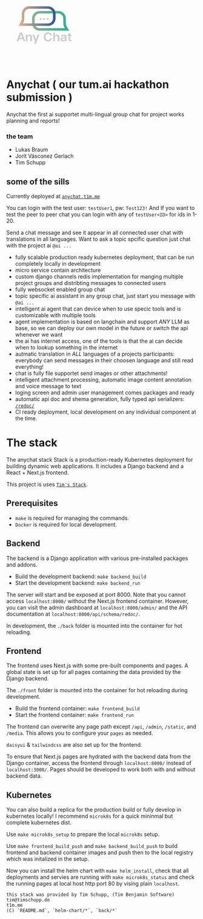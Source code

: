 <div style="height: 200px; width: 200px;"><svg class="w-56" viewBox="0 0 1182 1182" version="1.1" xmlns="http://www.w3.org/2000/svg" style="fill-rule:evenodd;clip-rule:evenodd;stroke-linejoin:round;stroke-miterlimit:2"><rect id="Artboard3" x="0" y="0" width="1181.1" height="1181.1" style="fill:none"></rect><g id="Logo-farbig"><g><path d="M187.43,839.851l-28.236,0l51.45,-136.37l32.63,-0l51.45,136.37l-28.236,0l-38.959,-108.404l-1.14,0l-38.959,108.404Zm0.913,-53.483l77.005,0l0,19.87l-77.005,0l-0,-19.87Z" style="fill:#ccc;fill-rule:nonzero"></path><path d="M329.12,779.923l-0,59.928l-25.84,0l-0,-102.278l24.699,0l-0,17.366l1.312,0c2.491,-5.708 6.508,-10.252 12.05,-13.63c5.542,-3.378 12.401,-5.067 20.577,-5.067c7.549,-0 14.138,1.507 19.766,4.521c5.628,3.014 10.001,7.387 13.119,13.118c3.119,5.731 4.668,12.689 4.649,20.875l-0,65.095l-25.84,0l-0,-61.366c0.019,-6.845 -1.868,-12.197 -5.661,-16.054c-3.794,-3.858 -9.018,-5.787 -15.673,-5.787c-4.516,0 -8.516,0.915 -12,2.744c-3.484,1.829 -6.21,4.479 -8.178,7.95c-1.967,3.472 -2.961,7.666 -2.98,12.585Z" style="fill:#ccc;fill-rule:nonzero"></path><path d="M434.399,873.238l13.423,-31.256l-39.7,-104.409l27.38,0l25.212,77.242l1.141,-0l25.326,-77.242l27.494,0l-43.865,114.637l-8.955,21.028l-4.201,9.966" style="fill:#ccc;fill-rule:nonzero"></path><path d="M711.239,749.506l-26.696,0c-0.741,-4.093 -2.131,-7.724 -4.171,-10.894c-2.039,-3.169 -4.587,-5.861 -7.644,-8.077c-3.056,-2.215 -6.523,-3.895 -10.402,-5.04c-3.879,-1.145 -8.033,-1.718 -12.463,-1.718c-7.967,0 -15.014,1.856 -21.142,5.567c-6.127,3.711 -10.923,9.131 -14.388,16.26c-3.465,7.129 -5.198,15.817 -5.198,26.062c0,10.423 1.743,19.195 5.227,26.315c3.485,7.12 8.285,12.496 14.403,16.127c6.117,3.631 13.112,5.447 20.983,5.447c4.373,-0 8.48,-0.546 12.321,-1.638c3.841,-1.092 7.295,-2.705 10.36,-4.84c3.066,-2.136 5.647,-4.755 7.743,-7.858c2.097,-3.103 3.554,-6.652 4.371,-10.647l26.696,0.106c-0.988,6.49 -3.137,12.581 -6.445,18.272c-3.309,5.691 -7.63,10.696 -12.963,15.016c-5.334,4.319 -11.563,7.69 -18.689,10.114c-7.125,2.424 -15.037,3.636 -23.736,3.636c-12.834,-0 -24.285,-2.779 -34.353,-8.337c-10.067,-5.558 -18.001,-13.566 -23.8,-24.025c-5.799,-10.458 -8.699,-23.021 -8.699,-37.688c0,-14.703 2.924,-27.279 8.77,-37.728c5.847,-10.45 13.809,-18.449 23.886,-23.998c10.078,-5.549 21.476,-8.324 34.196,-8.324c8.11,0 15.661,1.07 22.653,3.21c6.992,2.14 13.226,5.263 18.702,9.369c5.476,4.106 9.982,9.118 13.519,15.035c3.536,5.918 5.856,12.676 6.959,20.276Z" style="fill:#ccc;fill-rule:nonzero"></path><path d="M756.929,779.923l-0,59.928l-25.84,0l-0,-136.37l25.269,-0l0,51.458l1.313,0c2.529,-5.78 6.491,-10.341 11.886,-13.683c5.395,-3.343 12.29,-5.014 20.684,-5.014c7.577,-0 14.194,1.489 19.851,4.468c5.657,2.979 10.051,7.333 13.184,13.064c3.132,5.731 4.689,12.725 4.669,20.982l0,65.095l-25.84,0l0,-61.366c0.019,-6.899 -1.865,-12.263 -5.654,-16.094c-3.789,-3.831 -9.072,-5.747 -15.85,-5.747c-4.582,0 -8.658,0.915 -12.228,2.744c-3.57,1.829 -6.365,4.479 -8.385,7.95c-2.02,3.472 -3.04,7.666 -3.059,12.585Z" style="fill:#ccc;fill-rule:nonzero"></path><path d="M881.279,841.929c-6.96,0 -13.206,-1.17 -18.739,-3.509c-5.533,-2.34 -9.906,-5.793 -13.119,-10.361c-3.214,-4.568 -4.82,-10.208 -4.82,-16.92c-0,-5.753 1.15,-10.523 3.451,-14.31c2.3,-3.786 5.423,-6.812 9.369,-9.076c3.945,-2.264 8.397,-3.975 13.355,-5.133c4.958,-1.159 10.094,-2.004 15.408,-2.537c6.445,-0.657 11.662,-1.241 15.651,-1.752c3.988,-0.51 6.893,-1.307 8.713,-2.39c1.82,-1.083 2.731,-2.775 2.731,-5.074l-0,-0.427c-0,-5.007 -1.586,-8.886 -4.756,-11.639c-3.171,-2.752 -7.765,-4.128 -13.783,-4.128c-6.322,-0 -11.322,1.292 -15.001,3.875c-3.68,2.584 -6.17,5.625 -7.472,9.123l-24.072,-3.196c1.901,-6.215 5.041,-11.42 9.419,-15.615c4.378,-4.195 9.725,-7.347 16.043,-9.455c6.317,-2.109 13.307,-3.163 20.97,-3.163c5.248,-0 10.493,0.575 15.736,1.724c5.243,1.15 10.03,3.052 14.36,5.707c4.331,2.655 7.812,6.246 10.446,10.774c2.633,4.528 3.95,10.179 3.95,16.953l-0,68.451l-24.813,0l-0,-14.063l-0.856,-0c-1.56,2.859 -3.761,5.518 -6.603,7.977c-2.842,2.46 -6.384,4.435 -10.624,5.927c-4.24,1.491 -9.222,2.237 -14.944,2.237Zm6.673,-17.739c5.191,-0 9.69,-0.963 13.498,-2.89c3.807,-1.926 6.75,-4.483 8.827,-7.67c2.077,-3.188 3.115,-6.681 3.115,-10.482l0,-12.038c-0.846,0.639 -2.222,1.223 -4.128,1.751c-1.906,0.528 -4.055,0.994 -6.446,1.398c-2.39,0.404 -4.753,0.76 -7.087,1.066c-2.334,0.306 -4.356,0.57 -6.068,0.792c-3.84,0.497 -7.279,1.299 -10.317,2.404c-3.037,1.105 -5.433,2.646 -7.187,4.621c-1.754,1.976 -2.631,4.517 -2.631,7.624c0,4.412 1.733,7.753 5.198,10.021c3.465,2.269 7.874,3.403 13.226,3.403Z" style="fill:#ccc;fill-rule:nonzero"></path><path d="M1017.66,737.573l0,18.645l-62.916,-0l0,-18.645l62.916,0Zm-47.401,-24.504l25.84,0l0,96.046c0,3.232 0.525,5.698 1.576,7.398c1.051,1.7 2.458,2.863 4.221,3.489c1.763,0.626 3.729,0.939 5.897,0.939c1.587,-0 3.056,-0.114 4.406,-0.34c1.35,-0.227 2.391,-0.415 3.123,-0.567l4.335,18.805c-1.388,0.435 -3.346,0.921 -5.875,1.458c-2.529,0.537 -5.628,0.85 -9.298,0.939c-6.465,0.178 -12.285,-0.746 -17.462,-2.77c-5.176,-2.024 -9.274,-5.158 -12.292,-9.402c-3.019,-4.243 -4.509,-9.579 -4.471,-16.008l0,-99.987Z" style="fill:#ccc;fill-rule:nonzero"></path></g><path d="M401.326,556.292c0,65.211 52.864,118.075 118.075,118.075l460.665,0c0,0 -23.216,-40.574 -38.502,-67.29c-8.582,-14.997 -13.096,-31.975 -13.096,-49.254l0,-72.435c0,-65.229 -52.878,-118.107 -118.107,-118.107l-291.025,-0c-31.298,-0 -61.315,12.433 -83.446,34.564c-22.131,22.131 -34.564,52.147 -34.564,83.445l0,71.002Zm39.584,0l-0,-71.002c-0,-20.8 8.262,-40.748 22.97,-55.456c14.708,-14.707 34.656,-22.97 55.456,-22.97l291.025,-0c43.367,-0 78.524,35.156 78.524,78.524c-0,-0 -0,72.435 -0,72.435c-0,24.175 6.316,47.93 18.322,68.913c-0,0 4.605,8.048 4.605,8.048c-96.509,-0 -274.236,-0 -392.411,-0c-43.349,-0 -78.491,-35.142 -78.491,-78.492Z" style="fill:url(#_Linear1)"></path><path d="M767.468,482.426c0,65.211 -52.864,118.075 -118.075,118.075l-460.665,0c-0,0 23.216,-40.574 38.503,-67.29c8.581,-14.997 13.095,-31.975 13.095,-49.254l0,-72.435c0,-65.229 52.879,-118.108 118.107,-118.108c86.801,0 204.248,0 291.026,0c31.298,0 61.314,12.433 83.445,34.565c22.131,22.131 34.564,52.147 34.564,83.445l0,71.002Zm-39.583,-0c-0,43.35 -35.142,78.492 -78.492,78.492l-392.41,-0c-0,-0 4.604,-8.048 4.604,-8.048c12.007,-20.983 18.323,-44.738 18.323,-68.913l-0,-72.435c-0,-43.368 35.156,-78.524 78.523,-78.524c0.001,-0 291.026,-0 291.026,-0c20.8,-0 40.748,8.262 55.455,22.97c14.708,14.708 22.971,34.656 22.971,55.456l-0,71.002Z" style="fill:url(#_Linear2)"></path><g><path class="animate-wiggle" d="M534.314,508.604c-4.3,0 -7.983,-1.525 -11.051,-4.574c-3.068,-3.05 -4.593,-6.734 -4.574,-11.052c-0.019,-4.261 1.506,-7.912 4.574,-10.951c3.068,-3.04 6.751,-4.56 11.051,-4.56c4.185,0 7.831,1.52 10.938,4.56c3.106,3.039 4.668,6.69 4.687,10.951c-0.019,2.87 -0.75,5.488 -2.194,7.856c-1.445,2.367 -3.338,4.254 -5.682,5.661c-2.344,1.406 -4.927,2.109 -7.749,2.109Z" style="fill:#ccc;fill-rule:nonzero"></path><path class="animate-wiggle" d="M589.427,508.604c-4.299,0 -7.982,-1.525 -11.051,-4.574c-3.068,-3.05 -4.592,-6.734 -4.574,-11.052c-0.018,-4.261 1.506,-7.912 4.574,-10.951c3.069,-3.04 6.752,-4.56 11.051,-4.56c4.186,0 7.832,1.52 10.938,4.56c3.106,3.039 4.669,6.69 4.687,10.951c-0.018,2.87 -0.75,5.488 -2.194,7.856c-1.444,2.367 -3.338,4.254 -5.682,5.661c-2.343,1.406 -4.926,2.109 -7.749,2.109Z" style="fill:#ccc;fill-rule:nonzero;animation-delay:.2s"></path><path class="animate-wiggle" d="M644.541,508.604c-4.299,0 -7.983,-1.525 -11.051,-4.574c-3.068,-3.05 -4.593,-6.734 -4.574,-11.052c-0.019,-4.261 1.506,-7.912 4.574,-10.951c3.068,-3.04 6.752,-4.56 11.051,-4.56c4.186,0 7.832,1.52 10.938,4.56c3.106,3.039 4.668,6.69 4.687,10.951c-0.019,2.87 -0.75,5.488 -2.194,7.856c-1.444,2.367 -3.338,4.254 -5.682,5.661c-2.344,1.406 -4.927,2.109 -7.749,2.109Z" style="fill:#ccc;fill-rule:nonzero;animation-delay:.4s"></path></g></g><defs><linearGradient id="_Linear1" x1="0" y1="0" x2="1" y2="0" gradientUnits="userSpaceOnUse" gradientTransform="matrix(578.74,0,0,307.087,401.326,520.824)"><stop offset="0" style="stop-color:#8caf8f;stop-opacity:1"></stop><stop offset="1" style="stop-color:#2caf8f;stop-opacity:1"></stop></linearGradient><linearGradient id="_Linear2" x1="0" y1="0" x2="1" y2="0" gradientUnits="userSpaceOnUse" gradientTransform="matrix(-578.74,0,0,307.087,767.468,446.958)"><stop offset="0" style="stop-color:#2c598f;stop-opacity:1"></stop><stop offset="1" style="stop-color:#e2af8f;stop-opacity:1"></stop></linearGradient></defs></svg></div>

# Anychat ( our tum.ai hackathon submission )

Anychat the first ai supportet multi-lingual group chat for project works planning and reports!

### the team

- Lukas Braum
- Jorit Vásconez Gerlach
- Tim Schupp

## some of the sills

Currently deployed at [`anychat.t1m.me`](https://anychat.t1m.me)

You can login with the test user: `testUser1`, pw: `Test123!`
And If you want to test the peer to peer chat you can login with any of `testUser<ID>` for ids in 1-20.

Send a chat message and see it appear in all connected user chat with translations in all languages.
Want to ask a topic spcific question just chat with the project ai `@ai ...`

- fully scalable production ready kubernetes deployment, that can be run completely locally in development
- micro service contain architecture
- custom django channels redis implementation for manging multiple project groups and distribting messages to connected users
- fully websocket enabled group chat
- topic specific ai assistant in any group chat, just start you message with `@ai ...`
- intelligent ai agent that can device when to use specic tools and is customizable with multiple tools
- agent implementation is based on langchain and support _ANY_ LLM as base, so we can deploy our own model in the future or switch the api whenever we want
- the ai has internet access, one of the tools is that the ai can decide when to lookup something in the internet
- autmatic translation in _ALL_ languages of a projects participants: everybody can send messages in their choosen language and still read everything!
- chat is fully file supportet send images or other attachments!
- intelligent attachment processing, automatic image content annotation and voice message to text
- loging screen and admin user management comes packages and ready
- automatic api doc and shema generation, fully typed api serializers: [`/redoc/`](https://anychat.t1m.me/api/schema/redoc/)
- CI ready deployment, local development on any individual component at the time.

# The stack

The anychat stack Stack is a production-ready Kubernetes deployment for building dynamic web applications. It includes a Django backend and a React + Next.js frontend.

This project is uses [`Tim's Stack`](https://github.com/tbscode/tiny-django).

## Prerequisites

- `make` is required for managing the commands.
- `Docker` is required for local development.

## Backend

The backend is a Django application with various pre-installed packages and addons.

- Build the development backend: `make backend_build`
- Start the development backend: `make backend_run`

The server will start and be exposed at port 8000. Note that you cannot access `localhost:8000/` without the Next.js frontend container. However, you can visit the admin dashboard at `localhost:8000/admin/` and the API documentation at `localhost:8000/api/schema/redoc/`.

In development, the `./back` folder is mounted into the container for hot reloading.

## Frontend

The frontend uses Next.js with some pre-built components and pages. A global state is set up for all pages containing the data provided by the Django backend.

The `./front` folder is mounted into the container for hot reloading during development.

- Build the frontend container: `make frontend_build`
- Start the frontend container: `make frontend_run`

The frontend can overwrite any page path except `/api`, `/admin`, `/static`, and `/media`. This allows you to configure your `pages` as needed.

`daisyui` & `tailwindcss` are also set up for the frontend.

To ensure that Next.js pages are hydrated with the backend data from the Django container, access the frontend through `localhost:8000/` instead of `localhost:3000/`. Pages should be developed to work both with and without backend data.

## Kubernetes

You can also build a replica for the production build or fully develop in kubernetes locally!
I recommend `microk8s` for a quick mininmal but complete kubernetes dist.

Use `make microk8s_setup` to prepare the local `microk8s` setup.

Use `make frontend_build_push` and `make backend_build_push` to build frontend and backend container images and push then to the local registry which was initalized in the setup.

Now you can install the helm chart with `make helm_install`, check that all deployments and servies are running with `make microk8s_status` and check the running pages at local host http port 80 by vising plain `localhost`.

```
this stack was provided by Tim Schupp, (Tim Benjamin Software)
tim@timschupp.de
t1m.me
(C) `README.md`, `helm-chart/*`, `back/*`
```
